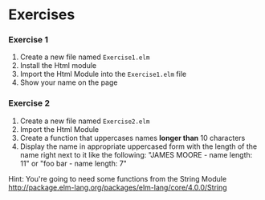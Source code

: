 # Exercises

### Exercise 1

1. Create a new file named `Exercise1.elm`
2. Install the Html module
3. Import the Html Module into the `Exercise1.elm` file
3. Show your name on the page

### Exercise 2

1. Create a new file named `Exercise2.elm`
2. Import the Html Module
3. Create a function that uppercases names **longer than** 10 characters
4. Display the name in appropriate uppercased form with the length of the name right next to it like the following: "JAMES MOORE - name length: 11" or "foo bar - name length: 7"

Hint: You're going to need some functions from the String Module http://package.elm-lang.org/packages/elm-lang/core/4.0.0/String
